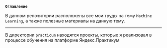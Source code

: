 **`Оглавление`**

В данном репозитории расположены все мои труды на тему `Machine Learning`, а также полезные материалы на данную тему.

---------------------

В директории `practicum` находятся проекты, которые я реализовал в процессе обучения на платформе Яндекс.Практикум
